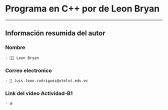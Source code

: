 # Programa en C++ por de Leon Bryan
-----------------------------------
## Información resumida del autor
### Nombre
    - 👨‍💻 Leon Bryan
### Correo electronico
    - 📧 luis.leon.rodriguez@utelvt.edu.ec
### Link del video Actividad-B1
    - 🌐 

